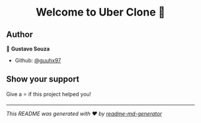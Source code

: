 <h1 align="center">Welcome to Uber Clone 👋</h1>
<p>
</p>

## Author

👤 **Gustavo Souza**

* Github: [@guuhx97](https://github.com/guuhx97)

## Show your support

Give a ⭐️ if this project helped you!

***
_This README was generated with ❤️ by [readme-md-generator](https://github.com/kefranabg/readme-md-generator)_